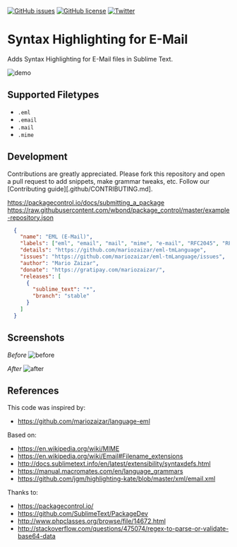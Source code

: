 [![GitHub issues](https://img.shields.io/github/issues/mariozaizar/eml-tmLanguage.svg)](https://github.com/mariozaizar/eml-tmLanguage/issues)
[![GitHub license](https://img.shields.io/badge/license-MIT-blue.svg)](https://raw.githubusercontent.com/mariozaizar/eml-tmLanguage/master/LICENSE.md)
[![Twitter](https://img.shields.io/twitter/url/https/github.com/mariozaizar/eml-tmLanguage.svg?style=social)](https://twitter.com/mariozaizar)

# Syntax Highlighting for E-Mail

Adds Syntax Highlighting for E-Mail files in Sublime Text.

![demo](https://cloud.githubusercontent.com/assets/164819/17239976/1f52ad0e-551d-11e6-99ad-20f613325ba2.gif)

## Supported Filetypes

* `.eml`
* `.email`
* `.mail`
* `.mime`

## Development

Contributions are greatly appreciated. Please fork this repository and open a pull request to add snippets, make grammar tweaks, etc. Follow our [Contributing guide][.github/CONTRIBUTING.md].

https://packagecontrol.io/docs/submitting_a_package
https://raw.githubusercontent.com/wbond/package_control/master/example-repository.json

```json
  {
    "name": "EML (E-Mail)",
    "labels": ["eml", "email", "mail", "mime", "e-mail", "RFC2045", "RFC2046", "RFC2047", "RFC4288", "RFC4289", "RFC2049"],
    "details": "https://github.com/mariozaizar/eml-tmLanguage",
    "issues": "https://github.com/mariozaizar/eml-tmLanguage/issues",
    "author": "Mario Zaizar",
    "donate": "https://gratipay.com/mariozaizar/",
    "releases": [
      {
        "sublime_text": "*",
        "branch": "stable"
      }
    ]
  }
```

## Screenshots

*Before*
![before](https://cloud.githubusercontent.com/assets/164819/17238885/66b255d6-5514-11e6-8edd-6489a92938fa.png)

*After*
![after](https://cloud.githubusercontent.com/assets/164819/17240008/4f03248e-551d-11e6-864e-302a9323b449.png)

## References

This code was inspired by:
- https://github.com/mariozaizar/language-eml

Based on:
- https://en.wikipedia.org/wiki/MIME
- https://en.wikipedia.org/wiki/Email#Filename_extensions
- http://docs.sublimetext.info/en/latest/extensibility/syntaxdefs.html
- https://manual.macromates.com/en/language_grammars
- https://github.com/jgm/highlighting-kate/blob/master/xml/email.xml

Thanks to:
- https://packagecontrol.io/
- https://github.com/SublimeText/PackageDev
- http://www.phpclasses.org/browse/file/14672.html
- http://stackoverflow.com/questions/475074/regex-to-parse-or-validate-base64-data
